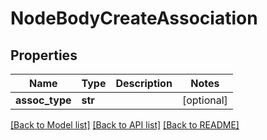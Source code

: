 # NodeBodyCreateAssociation

## Properties
Name | Type | Description | Notes
------------ | ------------- | ------------- | -------------
**assoc_type** | **str** |  | [optional] 

[[Back to Model list]](../README.md#documentation-for-models) [[Back to API list]](../README.md#documentation-for-api-endpoints) [[Back to README]](../README.md)


